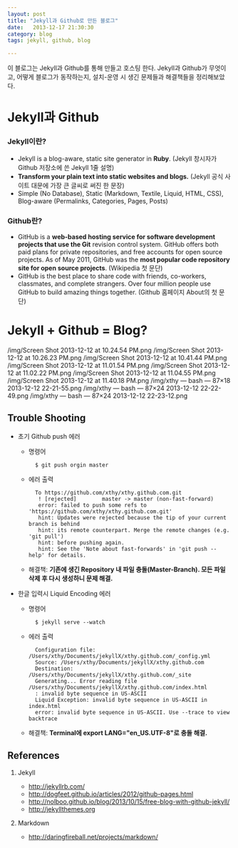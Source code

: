 ```yaml
---
layout: post
title: "Jekyll과 Github로 만든 블로그"
date:   2013-12-17 21:30:30
category: blog
tags: jekyll, github, blog  

---
```


이 블로그는 Jekyll과 Github를 통해 만들고 호스팅 한다.
Jekyll과 Github가 무엇이고, 어떻게 블로그가 동작하는지, 설치-운영 시 생긴 문제들과 해결책들을 정리해보았다.

# Jekyll과 Github  

### Jekyll이란?

* Jekyll is a blog-aware, static site generator in **Ruby**. (Jekyll 창시자가 Github 저장소에 쓴 Jekyll 1줄 설명)
* **Transform your plain text into static websites and blogs.** (Jekyll 공식 사이트 대문에 가장 큰 글씨로 써진 한 문장)
* Simple (No Database), Static (Markdown, Textile, Liquid, HTML, CSS), Blog-aware (Permalinks, Categories, Pages, Posts)  


### Github란?  
* GitHub is a **web-based hosting service for software development projects that use the Git** revision control system. GitHub offers both paid plans for private repositories, and free accounts for open source projects. As of May 2011, GitHub was the **most popular code repository site for open source projects**. (Wikipedia 첫 문단)  
* GitHub is the best place to share code with friends, co-workers, classmates, and complete strangers. Over four million people use GitHub to build amazing things together. (Github 홈페이지 About의 첫 문단) 

# Jekyll + Github = Blog?

/img/Screen Shot 2013-12-12 at 10.24.54 PM.png
/img/Screen Shot 2013-12-12 at 10.26.23 PM.png
/img/Screen Shot 2013-12-12 at 10.41.44 PM.png
/img/Screen Shot 2013-12-12 at 11.01.54 PM.png
/img/Screen Shot 2013-12-12 at 11.02.22 PM.png
/img/Screen Shot 2013-12-12 at 11.04.55 PM.png
/img/Screen Shot 2013-12-12 at 11.40.18 PM.png
/img/xthy — bash — 87×18 2013-12-12 22-21-55.png
/img/xthy — bash — 87×24 2013-12-12 22-22-49.png
/img/xthy — bash — 87×24 2013-12-12 22-23-12.png

## Trouble Shooting  

* 초기 Github push 에러  
	* 명령어
	
			$ git push orgin master
	* 에러 출력  
	
			To https://github.com/xthy/xthy.github.com.git
			 ! [rejected]        master -> master (non-fast-forward)
			 error: failed to push some refs to 'https://github.com/xthy/xthy.github.com.git'
			 hint: Updates were rejected because the tip of your current branch is behind
			 hint: its remote counterpart. Merge the remote changes (e.g. 'git pull')
			 hint: before pushing again.
			 hint: See the 'Note about fast-forwards' in 'git push --help' for details.
	* 해결책: **기존에 생긴 Repository 내 파일 충돌(Master-Branch). 모든 파일 삭제 후 다시 생성하니 문제 해결.**

* 한글 입력시 Liquid Encoding 에러
	* 명령어  
	
			$ jekyll serve --watch
	* 에러 출력  

			Configuration file: /Users/xthy/Documents/jekyllX/xthy.github.com/_config.yml
			Source: /Users/xthy/Documents/jekyllX/xthy.github.com
		    Destination: /Users/xthy/Documents/jekyllX/xthy.github.com/_site
		    Generating... Error reading file /Users/xthy/Documents/jekyllX/xthy.github.com/index.html
		    : invalid byte sequence in US-ASCII
		    Liquid Exception: invalid byte sequence in US-ASCII in index.html
		    error: invalid byte sequence in US-ASCII. Use --trace to view backtrace
	    
	* 해결책: **Terminal에 export LANG="en_US.UTF-8"로 충돌 해결.**
  
    
      
  
        

## References
1. Jekyll
	* http://jekyllrb.com/
	* http://dogfeet.github.io/articles/2012/github-pages.html
	* http://nolboo.github.io/blog/2013/10/15/free-blog-with-github-jekyll/
	* http://jekyllthemes.org  

2. Markdown
	* http://daringfireball.net/projects/markdown/  
  
  
      
  
  
